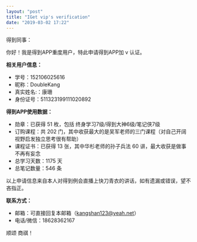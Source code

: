 ```yaml
---
layout: "post"
title: "IGet vip's verification"
date: "2019-03-02 17:22"
---
```


得到同事：

你好！我是得到APP重度用户，特此申请得到APP加 v 认证。

**相关用户信息：**

- 学号：152106025616
- 昵称：DoubleKang
- 真实姓名:：康珊
- 身份证号：511323199111020892

**得到APP使用数据：**

- 勋章：已获得 51 枚，包括 终身学习7级/得到大神6级/笔记侠7级
- 订购课程：共 202 门，其中收获最大的是吴军老师的三门课程（对自己开阔视野启发独立思考很有帮助）
- 课程证书：已获得 13 张，其中华杉老师的孙子兵法 60 讲，最大收获是做事不再有妄念
- 总学习天数：1175 天
- 总笔记数量：546 条

以上申请信息来自本人对得到例会直播上快刀青衣的讲话，如有遗漏或错误，望不吝指正。

**联系方式：**

- 邮箱：可直接回复本邮箱（kangshan123@yeah.net）
- 电话/微信：18628362167

顺颂
商祺！
